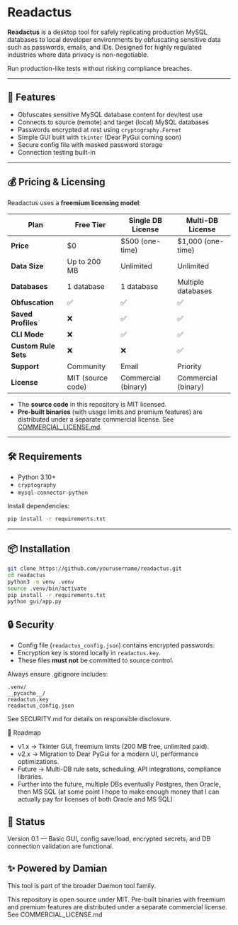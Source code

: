 # Readactus

**Readactus** is a desktop tool for safely replicating production MySQL databases to local developer environments by obfuscating sensitive data such as passwords, emails, and IDs. Designed for highly regulated industries where data privacy is non-negotiable.

Run production-like tests without risking compliance breaches.

---

## 🚀 Features

- Obfuscates sensitive MySQL database content for dev/test use
- Connects to source (remote) and target (local) MySQL databases
- Passwords encrypted at rest using `cryptography.Fernet`
- Simple GUI built with `tkinter` (Dear PyGui coming soon)
- Secure config file with masked password storage
- Connection testing built-in

---

## 💰 Pricing & Licensing

Readactus uses a **freemium licensing model**:

| Plan | Free Tier | Single DB License | Multi-DB License |
|------|-----------|-------------------|------------------|
| **Price** | $0 | $500 (one-time) | $1,000 (one-time) |
| **Data Size** | Up to 200 MB | Unlimited | Unlimited |
| **Databases** | 1 database | 1 database | Multiple databases |
| **Obfuscation** | ✅ | ✅ | ✅ |
| **Saved Profiles** | ❌ | ✅ | ✅ |
| **CLI Mode** | ❌ | ✅ | ✅ |
| **Custom Rule Sets** | ❌ | ❌ | ✅ |
| **Support** | Community | Email | Priority |
| **License** | MIT (source code) | Commercial (binary) | Commercial (binary) |

- The **source code** in this repository is MIT licensed.
- **Pre-built binaries** (with usage limits and premium features) are distributed under a separate commercial license. See [COMMERCIAL_LICENSE.md](./COMMERCIAL_LICENSE.md).

---

## 🛠 Requirements

- Python 3.10+
- `cryptography`
- `mysql-connector-python`

Install dependencies:
```bash
pip install -r requirements.txt
````

---

## 📦 Installation
```bash
git clone https://github.com/yourusername/readactus.git
cd readactus
python3 -m venv .venv
source .venv/bin/activate
pip install -r requirements.txt
python gui/app.py
```

## 🔒 Security

* Config file (`readactus_config.json`) contains encrypted passwords.
* Encryption key is stored locally in `readactus.key`.
* These files **must not** be committed to source control.

Always ensure .gitignore includes:

```
.venv/
__pycache__/
readactus.key
readactus_config.json
```

See SECURITY.md for details on responsible disclosure.

🧭 Roadmap

* v1.x → Tkinter GUI, freemium limits (200 MB free, unlimited paid).
* v2.x → Migration to Dear PyGui for a modern UI, performance optimizations.
* Future → Multi-DB rule sets, scheduling, API integrations, compliance libraries.
* Further into the future, multiple DBs eventually Postgres, then Oracle, then MS SQL (at some point I hope to make enough money that I can actually pay for licenses of both Oracle and MS SQL)


## 🧪 Status
Version 0.1 — Basic GUI, config save/load, encrypted secrets, and DB connection validation are functional.

## ✨ Powered by Damian
This tool is part of the broader Daemon tool family.

This repository is open source under MIT. Pre-built binaries with freemium and premium features are distributed under a separate commercial license. See COMMERCIAL_LICENSE.md
